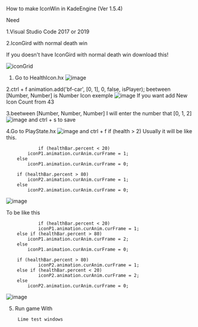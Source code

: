 How to make IconWin in KadeEngine (Ver 1.5.4)

Need

1.Visual Studio Code 2017 or 2019

2.IconGird with normal death win

If you doesn't have IconGird with normal death win download this!

![iconGrid](https://user-images.githubusercontent.com/82280216/134770476-d54b272d-f1d0-404c-b7b0-694e9332a961.png)

1. Go to HealthIcon.hx
![image](https://user-images.githubusercontent.com/82280216/134769393-4a1d13af-416b-4ae4-ad06-dac9182906ed.png)

2.ctrl + f animation.add('bf-car', [0, 1], 0, false, isPlayer);
beetween [Number, Number] is Number Icon exemple
![image](https://user-images.githubusercontent.com/82280216/134769562-ae683891-e0fa-49e8-b580-86d8c4a655fd.png)
If you want add New Icon Count from 43

3.beetween [Number, Number, Number] I will enter the number that [0, 1, 2]
![image](https://user-images.githubusercontent.com/82280216/134769785-3999e919-2690-47b2-8bf2-b33f7bb1c7bb.png)
and ctrl + s to save

4.Go to PlayState.hx
![image](https://user-images.githubusercontent.com/82280216/134769856-adafd431-70d5-4e33-b123-33bfbedbac28.png)
and ctrl + f  if (health > 2)
Usually it will be like this.

                if (healthBar.percent < 20)
		    iconP1.animation.curAnim.curFrame = 1;
		else
		    iconP1.animation.curAnim.curFrame = 0;

		if (healthBar.percent > 80)
		    iconP2.animation.curAnim.curFrame = 1;
		else
		    iconP2.animation.curAnim.curFrame = 0;

![image](https://user-images.githubusercontent.com/82280216/134770332-6acd0226-4042-4cde-b6d3-9ecf4c06e63d.png)
      
To be like this

                if (healthBar.percent < 20)
	            iconP1.animation.curAnim.curFrame = 1;
		else if (healthBar.percent > 80)
		    iconP1.animation.curAnim.curFrame = 2;
		else
		    iconP1.animation.curAnim.curFrame = 0;

		if (healthBar.percent > 80)
	            iconP2.animation.curAnim.curFrame = 1;
		else if (healthBar.percent < 20)
	            iconP2.animation.curAnim.curFrame = 2;
		else
		    iconP2.animation.curAnim.curFrame = 0;
		    
![image](https://user-images.githubusercontent.com/82280216/134770374-e91903f3-786d-47d8-a4cb-beac4e515d06.png)

5. Run game With
		
	 	Lime test windows

